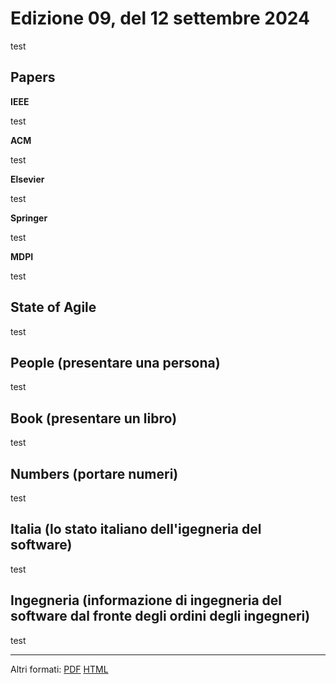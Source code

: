 # Edizione 09, del 12 settembre 2024

test

## Papers

**IEEE**

test

**ACM**

test

**Elsevier**

test

**Springer**

test

**MDPI**

test

## State of Agile

test

## People (presentare una persona)

test

## Book (presentare un libro)

test

## Numbers (portare numeri)

test

## Italia (lo stato italiano dell'igegneria del software)

test

## Ingegneria (informazione di ingegneria del software dal fronte degli ordini degli ingegneri)

test

---

Altri formati: [PDF](download.pdf) [HTML](html)